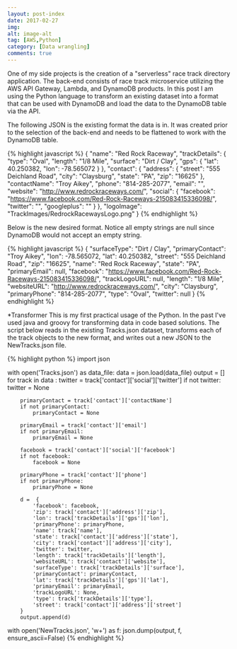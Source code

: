 ```yaml
---
layout: post-index
date: 2017-02-27
img: 
alt: image-alt
tag: [AWS,Python]
category: [Data wrangling]
comments: true
---
```

One of my side projects is the creation of a "serverless" race track directory application. The back-end consists
of race track microservice utilizing the AWS API Gateway, Lambda, and DynamoDB products. In this post I am using 
the Python language to transform an existing dataset into a format that can be used with DynamoDB and load the
data to the DynamoDB table via the API.

The following JSON is the existing format the data is in. It was created prior to the selection of the back-end
and needs to be flattened to work with the DynamoDB table.

{% highlight javascript %}
  {
    "name": "Red Rock Raceway",
    "trackDetails": {
      "type": "Oval",
      "length": "1/8 Mile",
      "surface": "Dirt / Clay",
      "gps": {
        "lat": 40.250382,
        "lon": -78.565072
      }
    },
    "contact": {
      "address": {
        "street": "555 Deichland Road",
        "city": "Claysburg",
        "state": "PA",
        "zip": "16625"
      },
      "contactName": "Troy Aikey",
      "phone": "814-285-2077",
      "email": "",
      "website": "http://www.redrockraceways.com/",
      "social": {
        "facebook": "https://www.facebook.com/Red-Rock-Raceways-215083415336098/",
        "twitter": "",
        "googleplus": ""
      }
    },
    "logoImage": "TrackImages/RedrockRacewaysLogo.png"
  }
  {% endhighlight %}

Below is the new desired format. Notice all empty strings are null since DynamoDB would not accept an empty string. 

{% highlight javascript %}
{
  "surfaceType": "Dirt / Clay",
  "primaryContact": "Troy Aikey",
  "lon": -78.565072,
  "lat": 40.250382,
  "street": "555 Deichland Road",
  "zip": "16625",
  "name": "Red Rock Raceway",
  "state": "PA",
  "primaryEmail": null,
  "facebook": "https://www.facebook.com/Red-Rock-Raceways-215083415336098/",
  "trackLogoURL": null,
  "length": "1/8 Mile",
  "websiteURL": "http://www.redrockraceways.com/",
  "city": "Claysburg",
  "primaryPhone": "814-285-2077",
  "type": "Oval",
  "twitter": null
}
{% endhighlight %}

*Transformer
This is my first practical usage of the Python. In the past I've used java and groovy for transforming data in
code based solutions. The script below reads in the existing Tracks.json dataset, transforms each of the track 
objects to the new format, and writes out a new JSON to the NewTracks.json file. 

{% highlight python %}
import json

with open('Tracks.json') as data_file:
    data = json.load(data_file)
    output = []
    for track in data :
        twitter = track['contact']['social']['twitter']
        if not twitter:
            twitter = None

        primaryContact = track['contact']['contactName']
        if not primaryContact:
            primaryContact = None

        primaryEmail = track['contact']['email']
        if not primaryEmail:
            primaryEmail = None

        facebook = track['contact']['social']['facebook']
        if not facebook:
            facebook = None

        primaryPhone = track['contact']['phone']
        if not primaryPhone:
            primaryPhone = None

        d =  {
            'facebook': facebook,
            'zip': track['contact']['address']['zip'],
            'lon': track['trackDetails']['gps']['lon'],
            'primaryPhone': primaryPhone,
            'name': track['name'],
            'state': track['contact']['address']['state'],
            'city': track['contact']['address']['city'],
            'twitter': twitter,
            'length': track['trackDetails']['length'],
            'websiteURL': track['contact']['website'],
            'surfaceType': track['trackDetails']['surface'],
            'primaryContact': primaryContact,
            'lat': track['trackDetails']['gps']['lat'],
            'primaryEmail': primaryEmail,
            'trackLogoURL': None,
            'type': track['trackDetails']['type'],
            'street': track['contact']['address']['street']
        }
        output.append(d)
with open('NewTracks.json', 'w+') as f:
  json.dump(output, f, ensure_ascii=False)
{% endhighlight %}